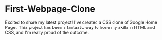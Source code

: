 # First-Webpage-Clone
Excited to share my latest project! I've created a CSS clone of Google Home Page . This project has been a fantastic way to hone my skills in HTML and CSS, and I'm really proud of the outcome.
